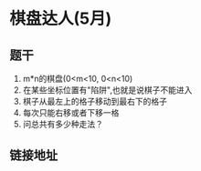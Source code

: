 # 棋盘达人(5月)

## 题干
1. m*n的棋盘(0<m<10, 0<n<10)
2. 在某些坐标位置有"陷阱",也就是说棋子不能进入
3. 棋子从最左上的格子移动到最右下的格子
4. 每次只能右移或者下移一格
5. 问总共有多少种走法？

## 链接地址



